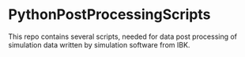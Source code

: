 # PythonPostProcessingScripts
This repo contains several scripts, needed for data post processing of simulation data written by simulation software from IBK.
